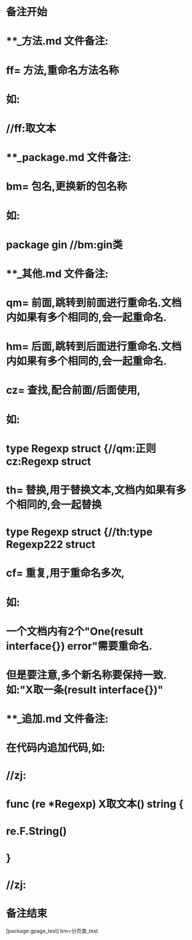 # 备注开始
# **_方法.md 文件备注:
# ff= 方法,重命名方法名称
# 如:
# //ff:取文本

# **_package.md 文件备注:
# bm= 包名,更换新的包名称 
# 如: 
# package gin //bm:gin类

# **_其他.md 文件备注:
# qm= 前面,跳转到前面进行重命名.文档内如果有多个相同的,会一起重命名.
# hm= 后面,跳转到后面进行重命名.文档内如果有多个相同的,会一起重命名.
# cz= 查找,配合前面/后面使用,
# 如:
# type Regexp struct {//qm:正则 cz:Regexp struct
#
# th= 替换,用于替换文本,文档内如果有多个相同的,会一起替换
# type Regexp struct {//th:type Regexp222 struct
#
# cf= 重复,用于重命名多次,
# 如: 
# 一个文档内有2个"One(result interface{}) error"需要重命名.
# 但是要注意,多个新名称要保持一致. 如:"X取一条(result interface{})"

# **_追加.md 文件备注:
# 在代码内追加代码,如:
# //zj:
# func (re *Regexp) X取文本() string { 
#    re.F.String()
# }
# //zj:
# 备注结束

[package gpage_test]
bm=分页类_test
